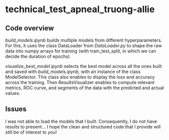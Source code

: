 # technical_test_apneal_truong-allie

## Code overview

*build_models.ipynb* builds multiple models from different hyperparameters.
For this, it uses the class DataLoader from *DataLoader.py* to shape the raw data into numpy arrays for training 
(with train_test_split, in which we can decide the duration of epochs)

*visualize_best_model.ipynb* selects the best model across all the ones built and saved with *build_models.ipynb*, with an instance of the class ModelSelector. This class also enables to display the loss and accuracy across the training. 
Then ResultsVisualizer enables to compute relevant metrics, ROC curve, and segments of the data with the predicted and actual values. 

## Issues

I was not able to load the models that I built. 
Consequently, I do not have results to present...
I hope the clean and structured code that I provide will still be of interest to you!

